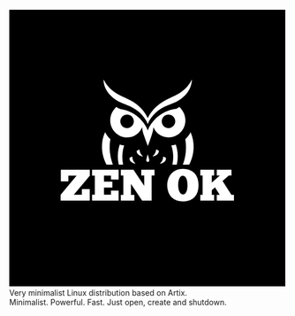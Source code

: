 ![ZenOK](logo.png)<br>
Very minimalist Linux distribution based on Artix.<br>
Minimalist. Powerful. Fast. Just open, create and shutdown.
